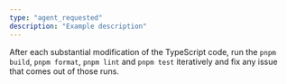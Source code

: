 ```yaml
---
type: "agent_requested"
description: "Example description"
---
```


After each substantial modification of the TypeScript code, run the `pnpm build`, `pnpm format`, `pnpm lint` and `pnpm test` iteratively and fix any issue that comes out of those runs.
